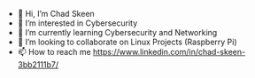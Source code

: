 - 👋 Hi, I’m Chad Skeen
- 👀 I’m interested in Cybersecurity
- 🌱 I’m currently learning Cybersecurity and Networking
- 💞️ I’m looking to collaborate on Linux Projects (Raspberry Pi)
- 📫 How to reach me https://www.linkedin.com/in/chad-skeen-3bb2111b7/
